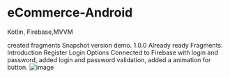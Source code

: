 # eCommerce-Android
Kotlin, Firebase,MVVM

created fragments Snapshot version demo. 1.0.0
Already ready
Fragments:
Introduction
Register
Login
Options
Connected to Firebase with login and password, added login and password validation, added a animation for button.
![image](https://user-images.githubusercontent.com/112682714/191571345-f7087515-3ec1-471c-881d-a4240c20dc3c.png)
